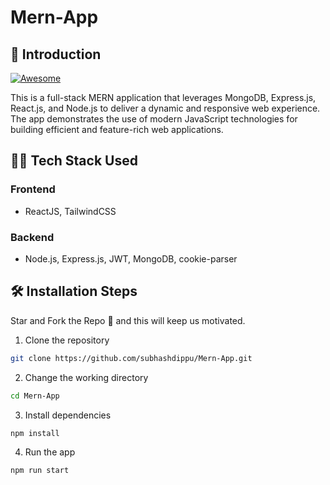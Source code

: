 # Mern-App

## 📌 Introduction

[![Awesome](https://awesome.re/badge.svg)](https://awesome.re)

This is a full-stack MERN application that leverages MongoDB, Express.js, React.js, and Node.js to deliver a dynamic and responsive web experience. The app demonstrates the use of modern JavaScript technologies for building efficient and feature-rich web applications.

## 👨‍💻 Tech Stack Used

### Frontend

- ReactJS, TailwindCSS

### Backend

- Node.js, Express.js, JWT, MongoDB, cookie-parser

## 🛠️ Installation Steps

Star and Fork the Repo 🌟 and this will keep us motivated.

1. Clone the repository

```bash
git clone https://github.com/subhashdippu/Mern-App.git
```

2. Change the working directory

```bash
cd Mern-App
```

3. Install dependencies

```bash
npm install
```

4. Run the app

```bash
npm run start
```
